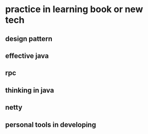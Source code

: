 # practice in learning book or new tech
## design pattern
## effective java
## rpc
## thinking in java
## netty
## personal tools in developing
